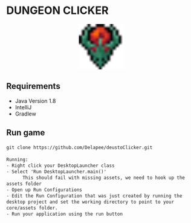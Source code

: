 # DUNGEON CLICKER 
<p align="center">
  <img src="core/assets/icon/dragon.png" alt="deustoClicker" width="120px" height="120px"/>
</p>

## Requirements 
 - Java Version 1.8
 - IntelliJ
 - Gradlew 
## Run game 
```
git clone https://github.com/Delapee/deustoClicker.git

Running: 
- Right click your DesktopLauncher class
- Select 'Run DesktopLauncher.main()'
      This should fail with missing assets, we need to hook up the assets folder
- Open up Run Configurations
- Edit the Run Configuration that was just created by running the desktop project and set the working directory to point to your core/assets folder.
- Run your application using the run button
```